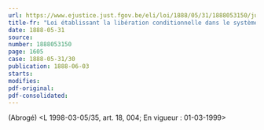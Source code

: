 ```yaml
---
url: https://www.ejustice.just.fgov.be/eli/loi/1888/05/31/1888053150/justel
title-fr: "Loi établissant la libération conditionnelle dans le système pénal. (NOTE : Consultation des versions antérieures à partir du 01-01-1990 et mise à jour au 02-04-1998)"
date: 1888-05-31
source:
number: 1888053150
page: 1605
case: 1888-05-31/30
publication: 1888-06-03
starts:
modifies:
pdf-original:
pdf-consolidated:
---
```


(Abrogé) <L 1998-03-05/35, art. 18, 004;  En vigueur : 01-03-1999>
